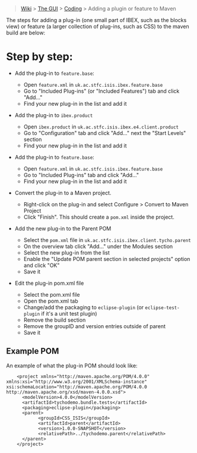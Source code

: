 > [Wiki](Home) > [The GUI](The-GUI) > [Coding](GUI-Coding) > Adding a plugin or feature to Maven

The steps for adding a plug-in (one small part of IBEX, such as the blocks view) or feature (a larger collection of plug-ins, such as CSS) to the maven build are below:

# Step by step:
* Add the plug-in to `feature.base`:
    * Open `feature.xml` in `uk.ac.stfc.isis.ibex.feature.base`
    * Go to "Included Plug-ins" (or "Included Features") tab and click "Add..."
    * Find your new plug-in in the list and add it

* Add the plug-in to `ibex.product`
    * Open `ibex.product` in `uk.ac.stfc.isis.ibex.e4.client.product`
    * Go to "Configuration" tab and click "Add..." next the "Start Levels" section
    * Find your new plug-in in the list and add it

* Add the plug-in to `feature.base`:
    * Open `feature.xml` in `uk.ac.stfc.isis.ibex.feature.base`
    * Go to "Included Plug-ins" tab and click "Add..."
    * Find your new plug-in in the list and add it

* Convert the plug-in to a Maven project.
    * Right-click on the plug-in and select Configure > Convert to Maven Project
    * Click "Finish". This should create a `pom.xml` inside the project.
    
* Add the new plug-in to the Parent POM
    * Select the `pom.xml` file in `uk.ac.stfc.isis.ibex.client.tycho.parent`
    * On the overview tab click "Add..." under the Modules section
    * Select the new plug-in from the list
    * Enable the "Update POM parent section in selected projects" option and click "OK"
    * Save it
    
* Edit the plug-in pom.xml file
    * Select the pom.xml file
    * Open the pom.xml tab
    * Change/add the packaging to `eclipse-plugin` (or `eclipse-test-plugin` if it's a unit test plugin)
    * Remove the build section
    * Remove the groupID and version entries outside of parent
    * Save it

## Example POM

An example of what the plug-in POM should look like:

```
    <project xmlns="http://maven.apache.org/POM/4.0.0" xmlns:xsi="http://www.w3.org/2001/XMLSchema-instance" xsi:schemaLocation="http://maven.apache.org/POM/4.0.0 http://maven.apache.org/xsd/maven-4.0.0.xsd">
      <modelVersion>4.0.0</modelVersion>
      <artifactId>tychodemo.bundle.tests</artifactId>
      <packaging>eclipse-plugin</packaging>
      <parent>
            <groupId>CSS_ISIS</groupId>
            <artifactId>parent</artifactId>
            <version>1.0.0-SNAPSHOT</version>
            <relativePath>../tychodemo.parent</relativePath>
      </parent>
    </project>
```
